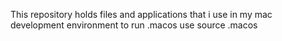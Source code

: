 This repository holds files and applications that i use in my mac development environment
to run .macos use
source .macos